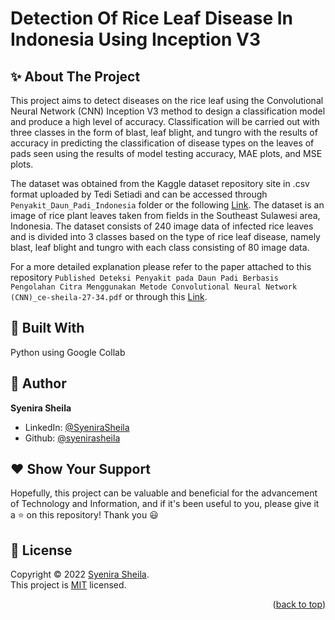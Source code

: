 # Detection Of Rice Leaf Disease In Indonesia Using Inception V3

## ✨ About The Project

This project aims to detect diseases on the rice leaf using the Convolutional Neural Network (CNN) Inception V3 method to design a classification model and produce a high level of accuracy. Classification will be carried out with three classes in the form of blast, leaf blight, and tungro with the results of accuracy in predicting the classification of disease types on the leaves of pads seen using the results of model testing accuracy, MAE plots, and MSE plots.

The dataset was obtained from the Kaggle dataset repository site in .csv format uploaded by Tedi Setiadi and can be accessed through `Penyakit_Daun_Padi_Indonesia` folder or the following [Link](https://www.kaggle.com/datasets/tedisetiady/leaf-rice-disease-indonesia). The dataset is an image of rice plant leaves taken from fields in the Southeast Sulawesi area, Indonesia. The dataset consists of 240 image data of infected rice leaves and is divided into 3 classes based on the type of rice leaf disease, namely blast, leaf blight and tungro with each class consisting of 80 image data.

For a more detailed explanation please refer to the paper attached to this repository `Published Deteksi Penyakit pada Daun Padi Berbasis Pengolahan Citra Menggunakan Metode Convolutional Neural Network (CNN)_ce-sheila-27-34.pdf` or through this [Link](https://jurnal.pnj.ac.id/index.php/multinetics/article/view/5255/2891).

## 🚀 Built With

Python using Google Collab

## 👤 Author

**Syenira Sheila**

- LinkedIn: [@SyeniraSheila](https://www.linkedin.com/in/syenira-sheila-364304256/)
- Github: [@syenirasheila](https://github.com/syenirasheila)

## ❤️ Show Your Support

Hopefully, this project can be valuable and beneficial for the advancement of Technology and Information, and if it's been useful to you, please give it a ⭐️ on this repository! Thank you 😃

## 📝 License

Copyright © 2022 [Syenira Sheila](https://github.com/syenirasheila).<br />
This project is [MIT](https://github.com/syenirasheila/Detection-of-Rice-Leaf-Disease-in-Indonesia-InceptionV3/blob/main/LICENSE.txt) licensed.


<p align="right">(<a href="#readme-top">back to top</a>)</p>

